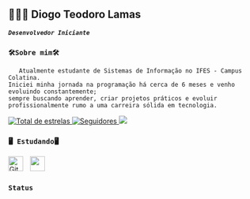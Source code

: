 ## 🧑🏽‍💻 Diogo Teodoro Lamas
***`Desenvolvedor Iniciante`***
### **`🛠️Sobre mim🛠️`**
       Atualmente estudante de Sistemas de Informação no IFES - Campus Colatina. 
    Iniciei minha jornada na programação há cerca de 6 meses e venho evoluindo constantemente;
    sempre buscando aprender, criar projetos práticos e evoluir profissionalmente rumo a uma carreira sólida em tecnologia.
 <a href="https://github.com/TheTekig?tab=repositories&sort=stargazers">
        <img 
            alt="Total de estrelas" 
            title="Total de estrelas GitHub" 
            src="https://custom-icon-badges.demolab.com/github/stars/TheTekig?color=55960c&style=for-the-badge&labelColor=488207&logo=star&label=estrelas"
        />
<a href="https://github.com/TheTekig?tab=followers">
        <img 
            alt="Seguidores" 
            title="Me siga no GitHub" 
            src="https://custom-icon-badges.demolab.com/github/followers/TheTekig?color=236ad3&labelColor=1155ba&style=for-the-badge&logo=github&label=Seguidores&logoColor=white"
        />
<a href="https://www.linkedin.com/in/diogo-teodoro-dias-lamas-8099b6368/" target="_blank"><img src="https://img.shields.io/badge/-LinkedIn-%230077B5?style=for-the-badge&logo=linkedin&logoColor=white" target="_blank"></a> 

### **`🖥️ Estudando🖥️`**

<img 
    alt="GitHub Stats" 
    height="30" 
    style="padding-right: 10px;" 
    src="https://cdn.jsdelivr.net/gh/devicons/devicon@latest/icons/python/python-original.svg" 
    />
<img 
height="30" 
style="padding-right: 10px;" 
src="https://cdn.jsdelivr.net/gh/devicons/devicon@latest/icons/c/c-original.svg" />

### **`Status`**


